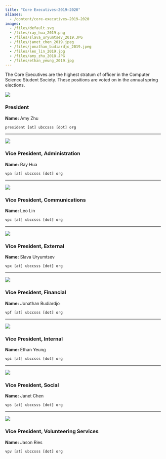 ```yaml
---
title: "Core Executives—2019–2020"
aliases:
  - /content/core-executives—2019–2020
images:
  - /files/default.svg
  - /files/ray_hua_2019.png
  - /files/slava_uryumtsev_2019.JPG
  - /files/janet_chen_2019.jpeg
  - /files/jonathan_budiardjo_2019.jpeg
  - /files/leo_lin_2019.jpg
  - /files/amy_zhu_2018.JPG
  - /files/ethan_yeung_2019.jpg
---
```


<style>
.blog-post img {
  height: 100px;
  width: 100px;
  float: left;
  margin-right: 32px;
  border-radius: 50%;
  object-fit: cover;
}
</style>

The Core Executives are the highest stratum of officer in the Computer Science Student Society. These positions are voted on in the annual spring elections.

![](/files/amy_zhu_2018.JPG)

### President

**Name:** Amy Zhu

`president [at] ubccsss [dot] org`

___

![](/files/ray_hua_2019.png)

### Vice President, Administration

**Name:** Ray Hua

`vpa [at] ubccsss [dot] org`

___

![](/files/leo_lin_2019.jpg)

### Vice President, Communications

**Name:** Leo Lin

`vpc [at] ubccsss [dot] org`

___

![](/files/slava_uryumtsev_2019.jpg)

### Vice President, External

**Name:** Slava Uryumtsev

`vpx [at] ubccsss [dot] org`

___

![](/files/jonathan_budiardjo_2019.jpeg)

### Vice President, Financial

**Name:** Jonathan Budiardjo

`vpf [at] ubccsss [dot] org`

___

![](/files/ethan_yeung_2019.jpg)

### Vice President, Internal

**Name:** Ethan Yeung

`vpi [at] ubccsss [dot] org`

___

![](/files/janet_chen_2019.jpeg)

### Vice President, Social

**Name:** Janet Chen

`vps [at] ubccsss [dot] org`

___

![](/files/default.svg)

### Vice President, Volunteering Services

**Name:** Jason Ries

`vpv [at] ubccsss [dot] org`
